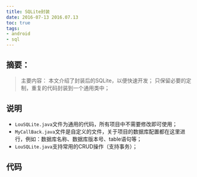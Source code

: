 ```yaml
---
title: SQLite封装
date: 2016-07-13 2016.07.13
toc: true
tags:
- android
- sql
---
```


## 摘要：
> 主要内容：
本文介绍了封装后的SQLite，以便快速开发；
只保留必要的定制，重复的代码封装到一个通用类中；


## 说明
- `LouSQLite.java`文件为通用的代码，所有项目中不需要修改即可使用；
- `MyCallBack.java`文件是自定义的文件，关于项目的数据库配置都在这里进行，例如：数据库名称、数据库版本号、table语句等；
- `LouSQLite.java`支持常用的CRUD操作（支持事务）；


## 代码
<script src="https://gist.github.com/lyloou/9974be6cce20a32144c8dfb9aa296ec0.js"></script>
